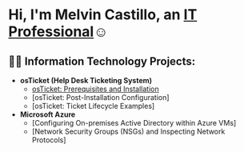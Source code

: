 <h1>Hi, I'm Melvin Castillo, an <a href="https://www.linkedin.com/in/melvin-castillo-b7422aa2/">IT Professional</a>☺</h1>

<h2>👨‍💻 Information Technology Projects:</h2>

- <b>osTicket (Help Desk Ticketing System)</b>
  - [osTicket: Prerequisites and Installation](https://github.com/TechByMelvin/osticket-prereq/blob/main/README.md)
  - [osTicket: Post-Installation Configuration]
  - [osTicket: Ticket Lifecycle Examples]
- <b>Microsoft Azure</b>
  - [Configuring On-premises Active Directory within Azure VMs]
  - [Network Security Groups (NSGs) and Inspecting Network Protocols]
